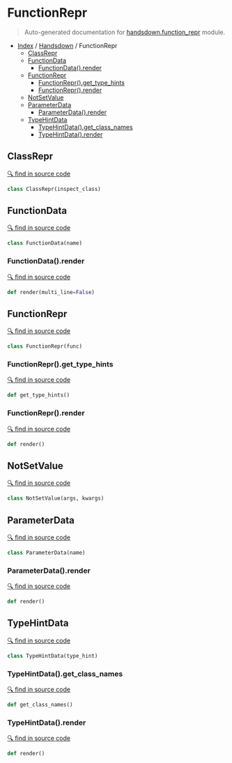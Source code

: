 # FunctionRepr

> Auto-generated documentation for [handsdown.function_repr](https://github.com/vemel/handsdown/blob/master/handsdown/function_repr.py) module.

- [Index](../README.md#modules) / [Handsdown](index.md#handsdown) / FunctionRepr
  - [ClassRepr](#classrepr)
  - [FunctionData](#functiondata)
    - [FunctionData().render](#functiondatarender)
  - [FunctionRepr](#functionrepr)
    - [FunctionRepr().get_type_hints](#functionreprget_type_hints)
    - [FunctionRepr().render](#functionreprrender)
  - [NotSetValue](#notsetvalue)
  - [ParameterData](#parameterdata)
    - [ParameterData().render](#parameterdatarender)
  - [TypeHintData](#typehintdata)
    - [TypeHintData().get_class_names](#typehintdataget_class_names)
    - [TypeHintData().render](#typehintdatarender)

## ClassRepr

[🔍 find in source code](https://github.com/vemel/handsdown/blob/master/handsdown/function_repr.py#L230)

```python
class ClassRepr(inspect_class)
```

## FunctionData

[🔍 find in source code](https://github.com/vemel/handsdown/blob/master/handsdown/function_repr.py#L63)

```python
class FunctionData(name)
```

### FunctionData().render

[🔍 find in source code](https://github.com/vemel/handsdown/blob/master/handsdown/function_repr.py#L70)

```python
def render(multi_line=False)
```

## FunctionRepr

[🔍 find in source code](https://github.com/vemel/handsdown/blob/master/handsdown/function_repr.py#L89)

```python
class FunctionRepr(func)
```

### FunctionRepr().get_type_hints

[🔍 find in source code](https://github.com/vemel/handsdown/blob/master/handsdown/function_repr.py#L189)

```python
def get_type_hints()
```

### FunctionRepr().render

[🔍 find in source code](https://github.com/vemel/handsdown/blob/master/handsdown/function_repr.py#L215)

```python
def render()
```

## NotSetValue

[🔍 find in source code](https://github.com/vemel/handsdown/blob/master/handsdown/function_repr.py#L37)

```python
class NotSetValue(args, kwargs)
```

## ParameterData

[🔍 find in source code](https://github.com/vemel/handsdown/blob/master/handsdown/function_repr.py#L41)

```python
class ParameterData(name)
```

### ParameterData().render

[🔍 find in source code](https://github.com/vemel/handsdown/blob/master/handsdown/function_repr.py#L47)

```python
def render()
```

## TypeHintData

[🔍 find in source code](https://github.com/vemel/handsdown/blob/master/handsdown/function_repr.py#L9)

```python
class TypeHintData(type_hint)
```

### TypeHintData().get_class_names

[🔍 find in source code](https://github.com/vemel/handsdown/blob/master/handsdown/function_repr.py#L30)

```python
def get_class_names()
```

### TypeHintData().render

[🔍 find in source code](https://github.com/vemel/handsdown/blob/master/handsdown/function_repr.py#L15)

```python
def render()
```
